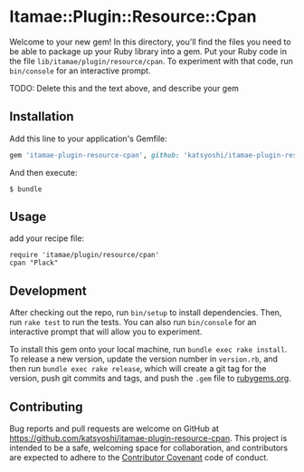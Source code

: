 # Itamae::Plugin::Resource::Cpan

Welcome to your new gem! In this directory, you'll find the files you need to be able to package up your Ruby library into a gem. Put your Ruby code in the file `lib/itamae/plugin/resource/cpan`. To experiment with that code, run `bin/console` for an interactive prompt.

TODO: Delete this and the text above, and describe your gem

## Installation

Add this line to your application's Gemfile:

```ruby
gem 'itamae-plugin-resource-cpan', github: 'katsyoshi/itamae-plugin-resource-cpan'
```

And then execute:

    $ bundle

## Usage

add your recipe file:

```
require 'itamae/plugin/resource/cpan'
cpan "Plack"
```

## Development

After checking out the repo, run `bin/setup` to install dependencies. Then, run `rake test` to run the tests. You can also run `bin/console` for an interactive prompt that will allow you to experiment.

To install this gem onto your local machine, run `bundle exec rake install`. To release a new version, update the version number in `version.rb`, and then run `bundle exec rake release`, which will create a git tag for the version, push git commits and tags, and push the `.gem` file to [rubygems.org](https://rubygems.org).

## Contributing

Bug reports and pull requests are welcome on GitHub at https://github.com/katsyoshi/itamae-plugin-resource-cpan. This project is intended to be a safe, welcoming space for collaboration, and contributors are expected to adhere to the [Contributor Covenant](contributor-covenant.org) code of conduct.

